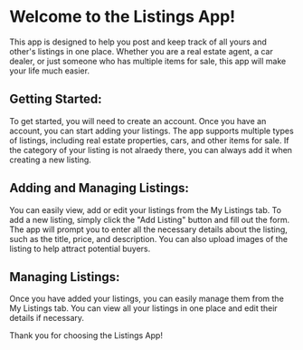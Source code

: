 # Welcome to the Listings App!

This app is designed to help you post and keep track of all yours and other's listings in one place. Whether you are a real estate agent, a car dealer, or just someone who has multiple items for sale, this app will make your life much easier.

## Getting Started:
To get started, you will need to create an account. Once you have an account, you can start adding your listings. The app supports multiple types of listings, including real estate properties, cars, and other items for sale. If the category of your listing is not alraedy there, you can always add it when creating a new listing.

## Adding and Managing Listings:
You can easily view, add or edit your listings from the My Listings tab. To add a new listing, simply click the "Add Listing" button and fill out the form. The app will prompt you to enter all the necessary details about the listing, such as the title, price, and description. You can also upload images of the listing to help attract potential buyers.

## Managing Listings:
Once you have added your listings, you can easily manage them from the My Listings tab. You can view all your listings in one place and edit their details if necessary.

Thank you for choosing the Listings App!